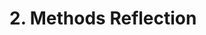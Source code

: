 # 2. Methods Reflection

<!-- Write your reflection here. Use the Reflection Guidelines for help framing your reflection.

https://github.com/dev-academy-phase0/phase-0-handbook/blob/master/coding-references/reflection-guidelines.md
 -->